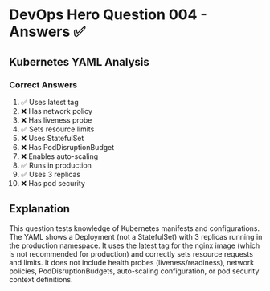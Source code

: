 # DevOps Hero Question 004 - Answers ✅

## Kubernetes YAML Analysis

### Correct Answers
1. ✅ Uses latest tag
2. ❌ Has network policy
3. ❌ Has liveness probe
4. ✅ Sets resource limits
5. ❌ Uses StatefulSet
6. ❌ Has PodDisruptionBudget
7. ❌ Enables auto-scaling
8. ✅ Runs in production
9. ✅ Uses 3 replicas
10. ❌ Has pod security

## Explanation
This question tests knowledge of Kubernetes manifests and configurations. The YAML shows a Deployment (not a StatefulSet) with 3 replicas running in the production namespace. It uses the latest tag for the nginx image (which is not recommended for production) and correctly sets resource requests and limits. It does not include health probes (liveness/readiness), network policies, PodDisruptionBudgets, auto-scaling configuration, or pod security context definitions.